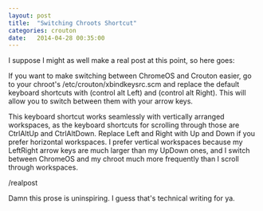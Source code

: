 ```yaml
---
layout: post
title:  "Switching Chroots Shortcut"
categories: crouton
date:   2014-04-28 00:35:00
---
```


I suppose I might as well make a real post at this point, so here goes:

If you want to make switching between ChromeOS and Crouton easier, go to your chroot's /etc/crouton/xbindkeysrc.scm and replace the default keyboard shortcuts with (control alt Left) and (control alt Right). This will allow you to switch between them with your arrow keys.

This keyboard shortcut works seamlessly with vertically arranged workspaces, as the keyboard shortcuts for scrolling through those are CtrlAltUp and CtrlAltDown. Replace Left and Right with Up and Down if you prefer horizontal workspaces. I prefer vertical workspaces because my LeftRight arrow keys are much larger than my UpDown ones, and I switch between ChromeOS and my chroot much more frequently than I scroll through workspaces.

/realpost

Damn this prose is uninspiring. I guess that's technical writing for ya.

